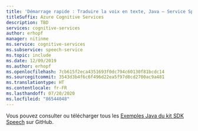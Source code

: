 ```yaml
---
title: 'Démarrage rapide : Traduire la voix en texte, Java – Service Speech'
titleSuffix: Azure Cognitive Services
description: TBD
services: cognitive-services
author: erhopf
manager: nitinme
ms.service: cognitive-services
ms.subservice: speech-service
ms.topic: include
ms.date: 12/09/2019
ms.author: erhopf
ms.openlocfilehash: 7cb615f2eca4351693f0dc794c60130f81bcdc14
ms.sourcegitcommit: 3543d3b4f6c6f496d22ea5f97d8cd2700ac9a481
ms.translationtype: HT
ms.contentlocale: fr-FR
ms.lasthandoff: 07/20/2020
ms.locfileid: "86544048"
---
```

Vous pouvez consulter ou télécharger tous les <a href="https://aka.ms/speech/github-java">Exemples Java du kit SDK Speech</a> sur GitHub. 